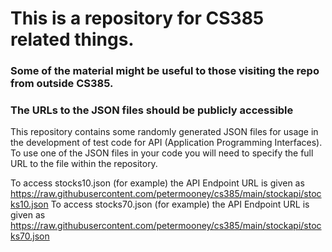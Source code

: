 # This is a repository for CS385 related things.
### Some of the material might be useful to those visiting the repo from outside CS385.
### The URLs to the JSON files should be publicly accessible

This repository contains some randomly generated JSON files for usage in the development of test code for API (Application Programming Interfaces). To use one of the JSON files in your code you will need to specify the full URL to the file within the repository.

To access stocks10.json (for example) the API Endpoint URL is given as https://raw.githubusercontent.com/petermooney/cs385/main/stockapi/stocks10.json
To access stocks70.json (for example) the API Endpoint URL is given as https://raw.githubusercontent.com/petermooney/cs385/main/stockapi/stocks70.json 

